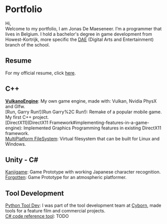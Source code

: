 # Portfolio 
Hi,  
Welcome to my portfolio, I am Jonas De Maeseneer.
I’m a programmer that lives in Belgium. I hold a bachelor's degree in game development from Howest-Kortrijk, more specific the [DAE](http://www.digitalartsandentertainment.be) (Digital Arts and Entertainment) branch of the school.  

## Resume
For my official resume, click [here](Media/Resume.pdf).

## C++
**[VulkanoEngine](https://github.com/JonasDeM/VulkanoEngine)**: My own game engine, made with: Vulkan, Nvidia PhysX and Glfw.  
[Run, Garry Run!](Run Garry%2C Run!): Remake of a popular mobile game. My first C++ project.  
[DirectX11](DirectX11 Framework#implementing-features-in-a-game-engine): Implemented Graphics Programming features in existing DirectX11 framework.  
[MultiPlatform FileSystem](https://github.com/JonasDeM/VirtualFileSystem): Virtual filesystem that can be built for Linux and Windows.  

## Unity - C\# 
[Kanjigame](KanjiGame): Game Prototype with working Japanese character recognition.  
[Forgotten](Forgotten): Game Prototype for an atmospheric platformer.  

## Tool Development
[Python Tool Dev](https://cyborn.be/): I was part of the tool development team at [Cyborn](https://cyborn.be/), made tools for a feature film and commercial projects.  
[C# code reference tool](CSharpRefTool): TODO

